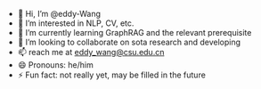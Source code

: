 - 👋 Hi, I’m @eddy-Wang
- 👀 I’m interested in NLP, CV, etc.
- 🌱 I’m currently learning GraphRAG and the relevant prerequisite
- 💞️ I’m looking to collaborate on sota research and developing
- 📫 reach me at eddy_wang@csu.edu.cn
- 😄 Pronouns: he/him
- ⚡ Fun fact: not really yet, may be filled in the future

<!---
eddy-Wang/eddy-Wang is a ✨ special ✨ repository because its `README.md` (this file) appears on your GitHub profile.
You can click the Preview link to take a look at your changes.
--->
